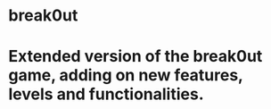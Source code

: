 <h1>break0ut<h1>

Extended version of the break0ut game, adding on new features, levels and functionalities.

